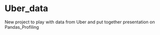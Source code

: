 # Uber_data
New project to play with data from Uber and put together presentation on Pandas_Profiling
